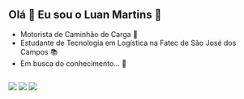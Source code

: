 ## Olá 👋 Eu sou o Luan Martins 🙂

- Motorista de Caminhão de Carga 🚚
- Estudante de Tecnologia em Logística na Fatec de São José dos Campos 📚
- Em busca do conhecimento... 💭
##

<div> 
 <a href="https://www.instagram.com/luan4tor?igsh=M21mOWM0eXJoaXZq" target="_blank"><img src="https://img.shields.io/badge/-Instagram-%23E4405F?style=for-the-badge&logo=instagram&logoColor=white" target="_blank"></a>
 	 <a href = "mailto:luanmartins0802@gmail.com"><img src="https://img.shields.io/badge/-Gmail-%23333?style=for-the-badge&logo=gmail&logoColor=white" target="_blank"></a>
  <a href="https://www.linkedin.com/in/luanmartins00?utm_source=share&utm_campaign=share_via&utm_content=profile&utm_medium=android_app" target="_blank"><img src="https://img.shields.io/badge/-LinkedIn-%230077B5?style=for-the-badge&logo=linkedin&logoColor=white" target="_blank"></a> 
  
</div>

